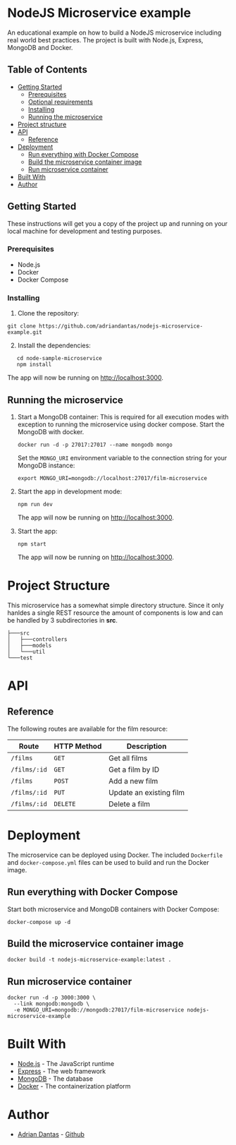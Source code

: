 # NodeJS Microservice example

An educational example on how to build a NodeJS microservice including real world best practices.
The project is built with Node.js, Express, MongoDB and Docker.

## Table of Contents

- [Getting Started](#getting-started)
  - [Prerequisites](#prerequisites)
  - [Optional requirements](#optional-requirements)
  - [Installing](#installing)
  - [Running the microservice](#running-the-microservice)
- [Project structure](#project-structure)
- [API](#api)
  - [Reference](#reference)
- [Deployment](#deployment)
  - [Run everything with Docker Compose](#run-everything--with-docker-compose)
  - [Build the microservice container image](#build-the-microservice-container-image)
  - [Run microservice container](#run-microservice-container)
- [Built With](#built-with)
- [Author](#author)

## Getting Started

These instructions will get you a copy of the project up and running on your local machine for development and testing purposes.

### Prerequisites

- Node.js
- Docker
- Docker Compose

### Installing

1. Clone the repository:

```shell
git clone https://github.com/adriandantas/nodejs-microservice-example.git
```

2. Install the dependencies:

```shell
   cd node-sample-microservice
   npm install
```

The app will now be running on [http://localhost:3000](http://localhost:3000).

## Running the microservice

1. Start a MongoDB container:
   This is required for all execution modes with exception to running the microservice using docker compose.
   Start the MongoDB with docker.

   ```shell
   docker run -d -p 27017:27017 --name mongodb mongo
   ```

   Set the `MONGO_URI` environment variable to the connection string for your MongoDB instance:

   ```shell
   export MONGO_URI=mongodb://localhost:27017/film-microservice
   ```

2. Start the app in development mode:

   ```shell
   npm run dev
   ```

   The app will now be running on [http://localhost:3000](http://localhost:3000).

3. Start the app:

   ```shell
   npm start
   ```

   The app will now be running on [http://localhost:3000](http://localhost:3000).

# Project Structure

This microservice has a somewhat simple directory structure. Since it only hanldes a single REST resource the amount of
components is low and can be handled by 3 subdirectories in **src**.

```
├───src
│   ├───controllers
│   ├───models
│   └───util
└───test
```

# API

## Reference

The following routes are available for the film resource:

| Route        | HTTP Method | Description             |
| ------------ | ----------- | ----------------------- |
| `/films`     | `GET`       | Get all films           |
| `/films/:id` | `GET`       | Get a film by ID        |
| `/films`     | `POST`      | Add a new film          |
| `/films/:id` | `PUT`       | Update an existing film |
| `/films/:id` | `DELETE`    | Delete a film           |

# Deployment

The microservice can be deployed using Docker. The included `Dockerfile` and `docker-compose.yml` files can be used to build and run the Docker image.

## Run everything with Docker Compose

Start both microservice and MongoDB containers with Docker Compose:

```shell
docker-compose up -d
```

## Build the microservice container image

```shell
docker build -t nodejs-microservice-example:latest .
```

## Run microservice container

```shell
docker run -d -p 3000:3000 \
  --link mongodb:mongodb \
  -e MONGO_URI=mongodb://mongodb:27017/film-microservice nodejs-microservice-example
```

# Built With

- [Node.js](https://nodejs.org) - The JavaScript runtime
- [Express](https://expressjs.com) - The web framework
- [MongoDB](https://www.mongodb.com) - The database
- [Docker](https://www.docker.com) - The containerization platform

# Author

- [Adrian Dantas](https://github.com/adriandantas) - [Github](https://github.com/adriandantas)
